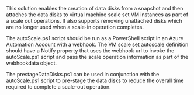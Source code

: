 
This solution enables the creation of data disks from a snapshot and then attaches the data disks to virtual machine scale set VM instances as part of a scale out operations.  It also supports removing unattached disks which are no longer used when a scale-in operation completes.  

The autoScale.ps1 script should be run as a PowerShell script in an Azure Automation Account with a webhook.  The VM scale set autoscale definition should have a Notify property that uses the webhook url to invoke the autoScale.ps1 script and pass the scale operation information as part of the webhookdata object.

The prestageDataDisks.ps1 can be used in conjunction with the autoScale.ps1 script to pre-stage the data disks to reduce the overall time required to complete a scale-out operation.

